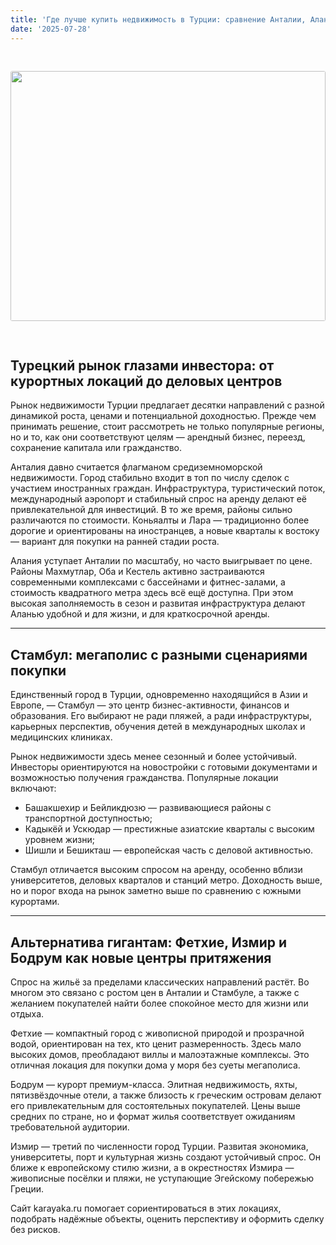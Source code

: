 ```yaml
---
title: 'Где лучше купить недвижимость в Турции: сравнение Анталии, Алании, Стамбула и других городов'
date: '2025-07-28'
---
```


<img src="https://karayaka.ru/assets/images/articles/article12.jpg" width=100% height="400" style="object-fit: cover; border-radius: 3px; margin: 30px auto;" />

## Турецкий рынок глазами инвестора: от курортных локаций до деловых центров

Рынок недвижимости Турции предлагает десятки направлений с разной динамикой роста, ценами и потенциальной доходностью. Прежде чем принимать решение, стоит рассмотреть не только популярные регионы, но и то, как они соответствуют целям — арендный бизнес, переезд, сохранение капитала или гражданство.

Анталия давно считается флагманом средиземноморской недвижимости. Город стабильно входит в топ по числу сделок с участием иностранных граждан. Инфраструктура, туристический поток, международный аэропорт и стабильный спрос на аренду делают её привлекательной для инвестиций. В то же время, районы сильно различаются по стоимости. Коньяалты и Лара — традиционно более дорогие и ориентированы на иностранцев, а новые кварталы к востоку — вариант для покупки на ранней стадии роста.

Алания уступает Анталии по масштабу, но часто выигрывает по цене. Районы Махмутлар, Оба и Кестель активно застраиваются современными комплексами с бассейнами и фитнес-залами, а стоимость квадратного метра здесь всё ещё доступна. При этом высокая заполняемость в сезон и развитая инфраструктура делают Аланью удобной и для жизни, и для краткосрочной аренды.

---

## Стамбул: мегаполис с разными сценариями покупки

Единственный город в Турции, одновременно находящийся в Азии и Европе, — Стамбул — это центр бизнес-активности, финансов и образования. Его выбирают не ради пляжей, а ради инфраструктуры, карьерных перспектив, обучения детей в международных школах и медицинских клиниках.

Рынок недвижимости здесь менее сезонный и более устойчивый. Инвесторы ориентируются на новостройки с готовыми документами и возможностью получения гражданства. Популярные локации включают:

- Башакшехир и Бейликдюзю — развивающиеся районы с транспортной доступностью;
- Кадыкёй и Ускюдар — престижные азиатские кварталы с высоким уровнем жизни;
- Шишли и Бешикташ — европейская часть с деловой активностью.

Стамбул отличается высоким спросом на аренду, особенно вблизи университетов, деловых кварталов и станций метро. Доходность выше, но и порог входа на рынок заметно выше по сравнению с южными курортами.

---

## Альтернатива гигантам: Фетхие, Измир и Бодрум как новые центры притяжения

Спрос на жильё за пределами классических направлений растёт. Во многом это связано с ростом цен в Анталии и Стамбуле, а также с желанием покупателей найти более спокойное место для жизни или отдыха.

Фетхие — компактный город с живописной природой и прозрачной водой, ориентирован на тех, кто ценит размеренность. Здесь мало высоких домов, преобладают виллы и малоэтажные комплексы. Это отличная локация для покупки дома у моря без суеты мегаполиса.

Бодрум — курорт премиум-класса. Элитная недвижимость, яхты, пятизвёздочные отели, а также близость к греческим островам делают его привлекательным для состоятельных покупателей. Цены выше средних по стране, но и формат жилья соответствует ожиданиям требовательной аудитории.

Измир — третий по численности город Турции. Развитая экономика, университеты, порт и культурная жизнь создают устойчивый спрос. Он ближе к европейскому стилю жизни, а в окрестностях Измира — живописные посёлки и пляжи, не уступающие Эгейскому побережью Греции.

Сайт karayaka.ru помогает сориентироваться в этих локациях, подобрать надёжные объекты, оценить перспективу и оформить сделку без рисков.
